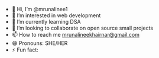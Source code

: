 - 👋 Hi, I’m @mrunalinee1
- 👀 I’m interested in web development
- 🌱 I’m currently learning DSA
- 💞️ I’m looking to collaborate on open source small projects
- 📫 How to reach me mrunalineekhairnar@gmail.com
- 😄 Pronouns: SHE/HER
- ⚡ Fun fact: 

<!---
mrunalinee1/mrunalinee1 is a ✨ special ✨ repository because its `README.md` (this file) appears on your GitHub profile.
You can click the Preview link to take a look at your changes.
--->
